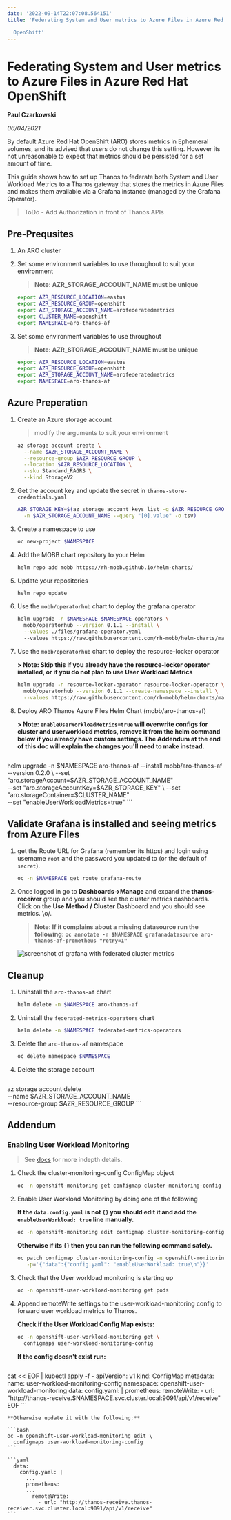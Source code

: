 ```yaml
---
date: '2022-09-14T22:07:08.564151'
title: 'Federating System and User metrics to Azure Files in Azure Red Hat

  OpenShift'
---
```

# Federating System and User metrics to Azure Files in Azure Red Hat OpenShift

**Paul Czarkowski**

*06/04/2021*

By default Azure Red Hat OpenShift (ARO) stores metrics in Ephemeral volumes, and its advised that users do not change this setting. However its not unreasonable to expect that metrics should be persisted for a set amount of time.

This guide shows how to set up Thanos to federate both System and User Workload Metrics to a Thanos gateway that stores the metrics in Azure Files and makes them available via a Grafana instance (managed by the Grafana Operator).

> ToDo - Add Authorization in front of Thanos APIs

## Pre-Prequsites

1. An ARO cluster

1. Set some environment variables to use throughout to suit your environment

    > **Note: AZR_STORAGE_ACCOUNT_NAME must be unique**

    ```bash
    export AZR_RESOURCE_LOCATION=eastus
    export AZR_RESOURCE_GROUP=openshift
    export AZR_STORAGE_ACCOUNT_NAME=arofederatedmetrics
    export CLUSTER_NAME=openshift
    export NAMESPACE=aro-thanos-af
    ```

1. Set some environment variables to use throughout

    > **Note: AZR_STORAGE_ACCOUNT_NAME must be unique**

    ```bash
    export AZR_RESOURCE_LOCATION=eastus
    export AZR_RESOURCE_GROUP=openshift
    export AZR_STORAGE_ACCOUNT_NAME=arofederatedmetrics
    export NAMESPACE=aro-thanos-af
    ```

## Azure Preperation

1. Create an Azure storage account

    > modify the arguments to suit your environment

    ```bash
    az storage account create \
      --name $AZR_STORAGE_ACCOUNT_NAME \
      --resource-group $AZR_RESOURCE_GROUP \
      --location $AZR_RESOURCE_LOCATION \
      --sku Standard_RAGRS \
      --kind StorageV2
    ```

1. Get the account key and update the secret in `thanos-store-credentials.yaml`

    ```bash
    AZR_STORAGE_KEY=$(az storage account keys list -g $AZR_RESOURCE_GROUP \
      -n $AZR_STORAGE_ACCOUNT_NAME --query "[0].value" -o tsv)
    ```

1. Create a namespace to use

    ```bash
    oc new-project $NAMESPACE
    ```

1. Add the MOBB chart repository to your Helm

    ```bash
    helm repo add mobb https://rh-mobb.github.io/helm-charts/
    ```

1. Update your repositories

    ```bash
    helm repo update
    ```

1. Use the `mobb/operatorhub` chart to deploy the grafana operator

    ```bash
    helm upgrade -n $NAMESPACE $NAMESPACE-operators \
      mobb/operatorhub --version 0.1.1 --install \
      --values ./files/grafana-operator.yaml
      --values https://raw.githubusercontent.com/rh-mobb/helm-charts/main/charts/aro-thanos-af/files/grafana-operator.yaml
    ```

1. Use the `mobb/operatorhub` chart to deploy the resource-locker operator

    **> Note: Skip this if you already have the resource-locker operator installed, or if you do not plan to use User Workload Metrics**

    ```bash
    helm upgrade -n resource-locker-operator resource-locker-operator \
      mobb/operatorhub --version 0.1.1 --create-namespace --install \
      --values https://raw.githubusercontent.com/rh-mobb/helm-charts/main/charts/aro-thanos-af/files/resourcelocker-operator.yaml
    ```

1. Deploy ARO Thanos Azure Files Helm Chart (mobb/aro-thanos-af)

    **> Note: `enableUserWorkloadMetrics=true` will overwrite configs for cluster and userworkload metrics, remove it from the helm command below if you already have custom settings.  The Addendum at the end of this doc will explain the changes you'll need to make instead.**

    ```bash
helm upgrade -n $NAMESPACE aro-thanos-af
  --install mobb/aro-thanos-af --version 0.2.0 \
  --set "aro.storageAccount=$AZR_STORAGE_ACCOUNT_NAME" \
  --set "aro.storageAccountKey=$AZR_STORAGE_KEY" \
  --set "aro.storageContainer=$CLUSTER_NAME" \
  --set "enableUserWorkloadMetrics=true"
    ```

## Validate Grafana is installed and seeing metrics from Azure Files

1. get the Route URL for Grafana (remember its https) and login using username `root` and the password you updated to (or the default of `secret`).

    ```bash
    oc -n $NAMESPACE get route grafana-route
    ```

1. Once logged in go to **Dashboards->Manage** and expand the **thanos-receiver** group and you should see the cluster metrics dashboards.  Click on the **Use Method / Cluster** Dashboard and you should see metrics.  \o/.

    > **Note:   If it complains about a missing datasource run the following: `oc annotate -n $NAMESPACE grafanadatasource aro-thanos-af-prometheus "retry=1"`**

    ![screenshot of grafana with federated cluster metrics](./grafana-metrics.png)

## Cleanup

1. Uninstall the `aro-thanos-af` chart

    ```bash
    helm delete -n $NAMESPACE aro-thanos-af
    ```

1. Uninstall the `federated-metrics-operators` chart

    ```bash
    helm delete -n $NAMESPACE federated-metrics-operators
    ```

1. Delete the `aro-thanos-af` namespace

    ```bash
    oc delete namespace $NAMESPACE
    ```

1. Delete the storage account

    ```bash
az storage account delete \
  --name $AZR_STORAGE_ACCOUNT_NAME \
  --resource-group $AZR_RESOURCE_GROUP
    ```

## Addendum

### Enabling User Workload Monitoring

> See [docs](https://docs.openshift.com/container-platform/4.7/monitoring/enabling-monitoring-for-user-defined-projects.html) for more indepth details.

1. Check the cluster-monitoring-config ConfigMap object

    ```bash
    oc -n openshift-monitoring get configmap cluster-monitoring-config -o yaml
    ```

1. Enable User Workload Monitoring by doing one of the following

    **If the `data.config.yaml` is not `{}` you should edit it and add the `enableUserWorkload: true` line manually.**

    ```bash
    oc -n openshift-monitoring edit configmap cluster-monitoring-config
    ```

    **Otherwise if its `{}` then you can run the following command safely.**

    ```bash
    oc patch configmap cluster-monitoring-config -n openshift-monitoring \
       -p='{"data":{"config.yaml": "enableUserWorkload: true\n"}}'
    ```

1. Check that the User workload monitoring is starting up

    ```bash
    oc -n openshift-user-workload-monitoring get pods
    ```

1. Append remoteWrite settings to the user-workload-monitoring config to forward user workload metrics to Thanos.

    **Check if the User Workload Config Map exists:**

    ```bash
    oc -n openshift-user-workload-monitoring get \
      configmaps user-workload-monitoring-config
    ```

    **If the config doesn't exist run:**

    ```bash
cat << EOF | kubectl apply -f -
apiVersion: v1
kind: ConfigMap
metadata:
  name: user-workload-monitoring-config
  namespace: openshift-user-workload-monitoring
data:
  config.yaml: |
    prometheus:
      remoteWrite:
        - url: "http://thanos-receive.$NAMESPACE.svc.cluster.local:9091/api/v1/receive"
EOF
    ```

    **Otherwise update it with the following:**

    ```bash
    oc -n openshift-user-workload-monitoring edit \
      configmaps user-workload-monitoring-config
    ```

    ```yaml
      data:
        config.yaml: |
          ...
          prometheus:
          ...
            remoteWrite:
              - url: "http://thanos-receive.thanos-receiver.svc.cluster.local:9091/api/v1/receive"
    ```